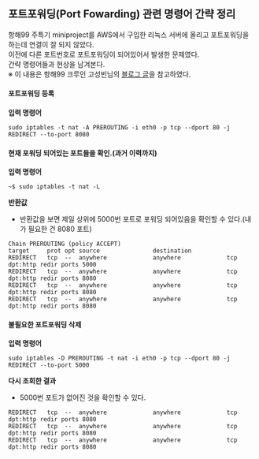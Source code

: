 ## 포트포워딩(Port Fowarding) 관련 명령어 간략 정리
항해99 주특기 miniproject를 AWS에서 구입한 리눅스 서버에 올리고 포트포워딩을 하는데 연결이 잘 되지 않았다.  
이전에 다른 포트번호로 포트포워딩이 되어있어서 발생한 문제였다.  
간략 명령어들과 현상을 남겨본다.  
※ 이 내용은 항해99 크루인 고성빈님의 [블로그 글](https://seongbindb.tistory.com/128)을 참고하였다.  
  
#### 포트포워딩 등록
**입력 명령어**
```
sudo iptables -t nat -A PREROUTING -i eth0 -p tcp --dport 80 -j REDIRECT --to-port 8080
```

#### 현재 포워딩 되어있는 포트들을 확인.(과거 이력까지)  
**입력 명령어**  
```
~$ sudo iptables -t nat -L
```  
**반환값**  
- 반환값을 보면 제일 상위에 5000번 포트로 포워딩 되어있음을 확인할 수 있다.(내가 필요한 건 8080 포트)  
```
Chain PREROUTING (policy ACCEPT)
target     prot opt source               destination
REDIRECT   tcp  --  anywhere             anywhere             tcp dpt:http redir ports 5000
REDIRECT   tcp  --  anywhere             anywhere             tcp dpt:http redir ports 8080
REDIRECT   tcp  --  anywhere             anywhere             tcp dpt:http redir ports 8080
REDIRECT   tcp  --  anywhere             anywhere             tcp dpt:http redir ports 8080
```

#### 불필요한 포트포워딩 삭제  
**입력 명령어**  
```
sudo iptables -D PREROUTING -t nat -i eth0 -p tcp --dport 80 -j REDIRECT --to-port 5000
```
**다시 조회한 결과**  
- 5000번 포트가 없어진 것을 확인할 수 있다.
```
REDIRECT   tcp  --  anywhere             anywhere             tcp dpt:http redir ports 8080
REDIRECT   tcp  --  anywhere             anywhere             tcp dpt:http redir ports 8080
REDIRECT   tcp  --  anywhere             anywhere             tcp dpt:http redir ports 8080
```

